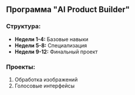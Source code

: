 ## Программа "AI Product Builder"

### Структура:
- **Недели 1-4:** Базовые навыки
- **Недели 5-8:** Специализация
- **Недели 9-12:** Финальный проект

### Проекты:
1. Обработка изображений
2. Голосовые интерфейсы
